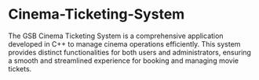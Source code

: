 # Cinema-Ticketing-System
The GSB Cinema Ticketing System is a comprehensive application developed in C++ to manage cinema operations efficiently. This system provides distinct functionalities for both users and administrators, ensuring a smooth and streamlined experience for booking and managing movie tickets.
